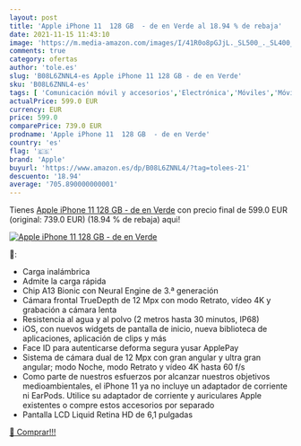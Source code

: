 ```yaml
---
layout: post
title: 'Apple iPhone 11  128 GB  - de en Verde al 18.94 % de rebaja'
date: 2021-11-15 11:43:10
image: 'https://m.media-amazon.com/images/I/41R0o8pGJjL._SL500_._SL400_.jpg'
comments: true
category: ofertas
author: 'tole.es'
slug: 'B08L6ZNNL4-es Apple iPhone 11 128 GB - de en Verde'
sku: 'B08L6ZNNL4-es'
tags: [ 'Comunicación móvil y accesorios','Electrónica','Móviles','Móviles y smartphones libres','apple','iphone', ]
actualPrice: 599.0 EUR
currency: EUR
price: 599.0
comparePrice: 739.0 EUR
prodname: 'Apple iPhone 11  128 GB  - de en Verde'
country: 'es'
flag: '🇪🇸'
brand: 'Apple'
buyurl: 'https://www.amazon.es/dp/B08L6ZNNL4/?tag=tolees-21'
descuento: '18.94'
average: '705.890000000001'
---
```


Tienes [Apple iPhone 11  128 GB  - de en Verde](https://www.amazon.es/dp/B08L6ZNNL4/?tag=tolees-21) con precio final de  599.0 EUR (original: 739.0 EUR) (18.94 %  de rebaja) aqui!

[![Apple iPhone 11  128 GB  - de en Verde](https://m.media-amazon.com/images/I/41R0o8pGJjL._SL500_._SL400_.jpg)](https://www.amazon.es/dp/B08L6ZNNL4/?tag=tolees-21)

🔎:

- Carga inalámbrica
- Admite la carga rápida
- Chip A13 Bionic con Neural Engine de 3.ª generación
- Cámara frontal TrueDepth de 12 Mpx con modo Retrato, vídeo 4K y grabación a cámara lenta
- Resistencia al agua y al polvo (2 metros hasta 30 minutos, IP68)
- iOS, con nuevos widgets de pantalla de inicio, nueva biblioteca de aplicaciones, aplicación de clips y más
- Face ID para autenticarse deforma segura yusar ApplePay
- Sistema de cámara dual de 12 Mpx con gran angular y ultra gran angular; modo Noche, modo Retrato y vídeo 4K hasta 60 f/s
- Como parte de nuestros esfuerzos por alcanzar nuestros objetivos medioambientales, el iPhone 11 ya no incluye un adaptador de corriente ni EarPods. Utilice su adaptador de corriente y auriculares Apple existentes o compre estos accesorios por separado
- Pantalla LCD Liquid Retina HD de 6,1 pulgadas

[🛒 Comprar!!!](https://www.amazon.es/dp/B08L6ZNNL4/?tag=tolees-21)
